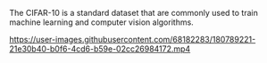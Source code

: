The CIFAR-10 is a standard dataset that are commonly used to train machine learning and computer vision algorithms.

https://user-images.githubusercontent.com/68182283/180789221-21e30b40-b0f6-4cd6-b59e-02cc26984172.mp4
